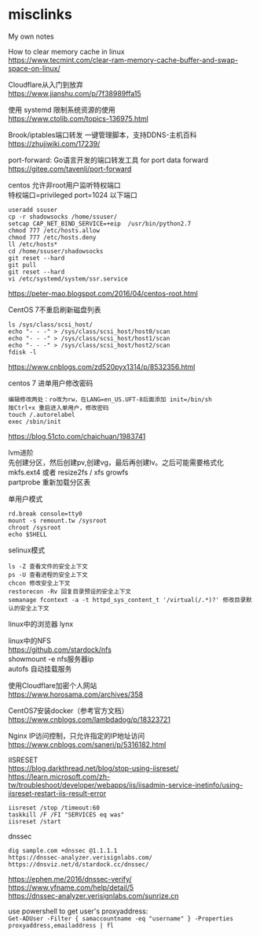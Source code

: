 # misclinks
My own notes  

How to clear memory cache in linux  
https://www.tecmint.com/clear-ram-memory-cache-buffer-and-swap-space-on-linux/  

Cloudflare从入门到放弃  
https://www.jianshu.com/p/7f38989ffa15  


使用 systemd 限制系统资源的使用  
https://www.ctolib.com/topics-136975.html  

Brook/iptables端口转发 一键管理脚本，支持DDNS-主机百科  
https://zhujiwiki.com/17239/  

port-forward: Go语言开发的端口转发工具 for port data forward  
https://gitee.com/tavenli/port-forward  


centos 允许非root用户监听特权端口  
特权端口=privileged port=1024 以下端口  
```  
useradd ssuser
cp -r shadowsocks /home/ssuser/
setcap CAP_NET_BIND_SERVICE=+eip  /usr/bin/python2.7
chmod 777 /etc/hosts.allow
chmod 777 /etc/hosts.deny
ll /etc/hosts*
cd /home/ssuser/shadowsocks
git reset --hard
git pull
git reset --hard
vi /etc/systemd/system/ssr.service
```  
https://peter-mao.blogspot.com/2016/04/centos-root.html  

CentOS 7不重启刷新磁盘列表  
```
ls /sys/class/scsi_host/
echo "- - -" > /sys/class/scsi_host/host0/scan
echo "- - -" > /sys/class/scsi_host/host1/scan
echo "- - -" > /sys/class/scsi_host/host2/scan
fdisk -l
```
https://www.cnblogs.com/zd520pyx1314/p/8532356.html  

centos 7 进单用户修改密码  
```
编辑修改两处：ro改为rw，在LANG=en_US.UFT-8后面添加 init=/bin/sh
按Ctrl+x 重启进入单用户，修改密码
touch /.autorelabel
exec /sbin/init
```  
https://blog.51cto.com/chaichuan/1983741  

lvm进阶  
先创建分区，然后创建pv,创建vg，最后再创建lv。之后可能需要格式化 mkfs.ext4 或者 resize2fs / xfs growfs  
partprobe 重新加载分区表  

单用户模式  
```
rd.break console=tty0
mount -s remount.tw /sysroot
chroot /sysroot
echo $SHELL
```

selinux模式  
```
ls -Z 查看文件的安全上下文
ps -U 查看进程的安全上下文
chcon 修改安全上下文
restorecon -Rv 回复目录预设的安全上下文
semanage fcontext -a -t httpd_sys_content_t '/virtual(/.*)?' 修改目录默认的安全上下文
```
linux中的浏览器 lynx  

linux中的NFS  
https://github.com/stardock/nfs  
showmount -e nfs服务器ip  
autofs 自动挂载服务  

使用Cloudflare加密个人网站  
https://www.horosama.com/archives/358  

CentOS7安装docker（参考官方文档）  
https://www.cnblogs.com/lambdadog/p/18323721  

Nginx IP访问控制，只允许指定的IP地址访问  
https://www.cnblogs.com/saneri/p/5316182.html  

IISRESET  
https://blog.darkthread.net/blog/stop-using-iisreset/  
https://learn.microsoft.com/zh-tw/troubleshoot/developer/webapps/iis/iisadmin-service-inetinfo/using-iisreset-restart-iis-result-error  
```
iisreset /stop /timeout:60
taskkill /F /FI "SERVICES eq was"
iisreset /start
```

dnssec  
```
dig sample.com +dnssec @1.1.1.1
https://dnssec-analyzer.verisignlabs.com/
https://dnsviz.net/d/stardock.cc/dnssec/
```
https://ephen.me/2016/dnssec-verify/  
https://www.yfname.com/help/detail/5  
https://dnssec-analyzer.verisignlabs.com/sunrize.cn  

use powershell to get user's proxyaddress:  
`Get-ADUser -Filter { samaccountname -eq "username" } -Properties proxyaddress,emailaddress | fl`

